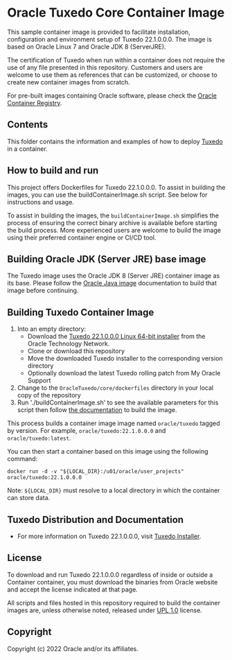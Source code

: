# Oracle Tuxedo Core Container Image

This sample container image is provided to facilitate installation, configuration and environment setup of Tuxedo 22.1.0.0.0. The image is based on Oracle Linux 7 and Oracle JDK 8 (ServerJRE).

The certification of Tuxedo when run within a container does not require the use of any file presented in this repository. Customers and users are welcome to use them as references that can be customized, or choose to create new container images from scratch.

For pre-built images containing Oracle software, please check the [Oracle Container Registry](https://container-registry.oracle.com/).

## Contents

This folder contains the information and examples of how to deploy [Tuxedo](http://oracle.com/tuxedo) in a container.

## How to build and run

This project offers Dockerfiles for Tuxedo 22.1.0.0.0. To assist in building the images, you can use the buildContainerImage.sh script. See below for instructions and usage.

To assist in building the images, the `buildContainerImage.sh` simplifies the process of ensuring the correct binary archive is available before starting the build process. More experienced users are welcome to build the image using their preferred container engine or CI/CD tool.

## Building Oracle JDK (Server JRE) base image

The Tuxedo image uses the Oracle JDK 8 (Server JRE) container image as its base. Please follow the [Oracle Java image](https://github.com/oracle/docker-images/blob/master/OracleJava) documentation to build that image before continuing.

## Building Tuxedo Container Image 

1. Into an empty directory:
   * Download the [Tuxedo 22.1.0.0.0 Linux 64-bit installer](http://www.oracle.com/technetwork/middleware/tuxedo/downloads/index.html) from the Oracle Technology Network.
   * Clone or download this repository
   * Move the downloaded Tuxedo installer to the corresponding version directory
   * Optionally download the latest Tuxedo rolling patch from My Oracle Support
2. Change to the `OracleTuxedo/core/dockerfiles` directory in your local copy of the repository
3. Run './buildContainerImage.sh' to see the available parameters for this script then follow [the documentation](./dockerfiles/README.md) to build the image.

This process builds a container image image named `oracle/tuxedo` tagged by version. For example, `oracle/tuxedo:22.1.0.0.0` and `oracle/tuxedo:latest`.

You can then start a container based on this image using the following command:
```shell
docker run -d -v "${LOCAL_DIR}:/u01/oracle/user_projects" oracle/tuxedo:22.1.0.0.0
```
Note: `${LOCAL_DIR}` must resolve to a local directory in which the container can store data.

## Tuxedo Distribution and Documentation

* For more information on Tuxedo 22.1.0.0.0, visit [Tuxedo Installer](http://www.oracle.com/technetwork/middleware/tuxedo/downloads/index.html).

## License

To download and run Tuxedo 22.1.0.0.0 regardless of inside or outside a Container container, you must download the binaries from Oracle website and accept the license indicated at that page.

All scripts and files hosted in this repository required to build the container images are, unless otherwise noted, released under [UPL 1.0](https://oss.oracle.com/licenses/upl/) license.

## Copyright

Copyright (c) 2022 Oracle and/or its affiliates.
